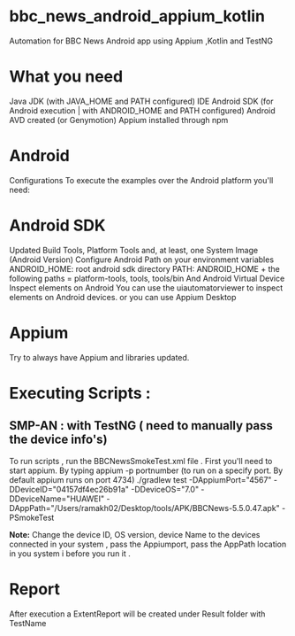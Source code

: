 # bbc_news_android_appium_kotlin
Automation for BBC News Android app using Appium ,Kotlin and TestNG 

# What you need
Java JDK (with JAVA_HOME and PATH configured)
IDE 
Android SDK (for Android execution | with ANDROID_HOME and PATH configured)
Android AVD created (or Genymotion)
Appium installed through npm

# Android
Configurations
To execute the examples over the Android platform you'll need:

# Android SDK
Updated Build Tools, Platform Tools and, at least, one System Image (Android Version)
Configure Android Path on your environment variables
ANDROID_HOME: root android sdk directory
PATH: ANDROID_HOME + the following paths = platform-tools, tools, tools/bin
And Android Virtual Device
Inspect elements on Android
You can use the uiautomatorviewer to inspect elements on Android devices. or you can use Appium Desktop

# Appium
Try to always have Appium and libraries updated.

# Executing Scripts :

## SMP-AN : with TestNG ( need to manually pass the device info's)

To run scripts , run the BBCNewsSmokeTest.xml file .
First you'll need to start appium. By typing appium -p portnumber (to run on a specify port. By default appium runs on port 4734) 
./gradlew test -DAppiumPort="4567" -DDeviceID="04157df4ec26b91a" -DDeviceOS="7.0" -DDeviceName="HUAWEI" -DAppPath="/Users/ramakh02/Desktop/tools/APK/BBCNews-5.5.0.47.apk" -PSmokeTest

**Note:**  Change the device ID, OS version, device Name  to the devices connected in your system , pass the Appiumport, pass the AppPath location in you system i before you run it .

# Report
After execution a ExtentReport will be created under Result folder with TestName
